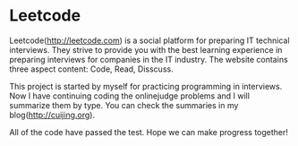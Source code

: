 Leetcode
=================

 Leetcode(http://leetcode.com) is a social platform for preparing IT technical interviews. They strive to provide you with
 the best learning experience in preparing interviews for companies in the IT industry. The website contains three aspect 
 content: Code, Read, Disscuss.
 
 This project is started by myself for practicing programming in interviews. Now I have continuing coding the onlinejudge
 problems and I will summarize them by type. You can check the summaries in my blog(http://cuijing.org).
 
 All of the code have passed the test.
 Hope we can make progress together!

 
